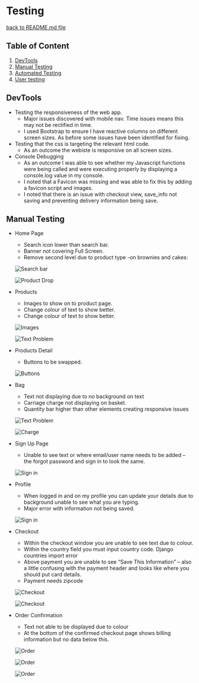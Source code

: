 # Testing

[back to README.md file](https://github.com/leeton1412/mile-stone/master/README.md)

## Table of Content

1. [DevTools](#devtools)
2. [Manual Testing](#manual-testing)
3. [Automated Testing](#automated-testing)
4. [User testing](#user-testing)




## DevTools

* Testing the responsiveness of the web app.
    * Major issues discovered with mobile nav. Time issues means this may not be rectified in time.
    * I used Bootstrap to ensure I have reactive columns on different screen sizes. As before some issues have been identified for fixing.
* Testing that the css is targeting the relevant html code.
    * As an outcome the webiste is responsive on all screen sizes.
* Console Debugging
    * As an outcome I was able to see whether my Javascript functions were being called and were executing properly by displaying a console.log value in my console.
    * I noted that a Favicon was missing and was able to fix this by adding a favicon script and images. 
    * I noted that there is an issue with checkout view, save_info not saving and preventing delivery information being save.


## Manual Testing

* Home Page
   * Search icon lower than search bar.
   * Banner not covering Full Screen.
   * Remove second level due to product type -on brownies and cakes:

   ![Search bar](https://github.com/leeton1412/mile-stone/blob/master/documentaion/testing/images/Banner_image.png)<br>


   ![Product Drop](https://github.com/leeton1412/mile-stone/blob/master/documentaion/testing/images/Product_drop.png)

* Products
    * Images to show on to product page.
    * Change colour of text to show better.
    * Change colour of text to show better.

    ![Images](https://github.com/leeton1412/mile-stone/blob/master/documentaion/testing/images/Products_with_images_missing.png)<br>


    ![Text Problem](https://github.com/leeton1412/mile-stone/blob/master/documentaion/testing/images/Text_not_showing.png)


* Products Detail
    * Buttons to be swapped. 

    ![Buttons](https://github.com/leeton1412/mile-stone/blob/master/documentaion/testing/images/Buttons_to_be_swapped.png)

* Bag
    * Text not displaying due to no background on text
    * Carriage charge not displaying on basket.
    * Quantity bar higher than other elements creating responsive issues

    ![Text Problem](https://github.com/leeton1412/mile-stone/blob/master/documentaion/testing/images/Text_not_showing_in_basket.png)<br>


    ![Charge](https://github.com/leeton1412/mile-stone/blob/master/documentaion/testing/images/Carrier_charge_on_basket.png)

* Sign Up Page 
    * Unable to see text or where email/user name needs to be added – the forgot password and sign in to look the same.

    ![Sign in](https://github.com/leeton1412/mile-stone/blob/master/documentaion/testing/images/sign_in_page.png)

* Profile 
    * When logged in and on my profile you can update your details due to background unable to see what you are typing.
    * Major error with information not being saved.

    ![Sign in](https://github.com/leeton1412/mile-stone/blob/master/documentaion/testing/images/My_Profile.png)

* Checkout 
    * Within the checkout window you are unable to see text due to colour.
    * Within the country field you must input country code. Django countries import error 
    * Above payment you are unable to see “Save This Information” – also a little confusing with the payment header and looks like where you should put card details.
    * Payment needs zipcode

    ![Checkout](https://github.com/leeton1412/mile-stone/blob/master/documentaion/testing/images/Check_out_window.png)<br>


    ![Checkout](https://github.com/leeton1412/mile-stone/blob/master/documentaion/testing/images/PaymentOnCheckout.png) 

* Order Confirmation
    * Text not able to be displayed due to colour
    * At the bottom of the confirmed checkout page shows billing information but no data below this.

    ![Order](https://github.com/leeton1412/mile-stone/blob/master/documentaion/testing/images/PaymentOnCheckout.png)<br>


    ![Order](https://github.com/leeton1412/mile-stone/blob/master/documentaion/testing/images/ConfirmedOrderPageMarginIssue.png)<br>


    ![Order](https://github.com/leeton1412/mile-stone/blob/master/documentaion/testing/images/ConfirmedOrderPageBillingInformationNoData.png)

















   